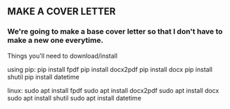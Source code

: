 ## MAKE A COVER LETTER

### We're going to make a base cover letter so that I don't have to make a new one everytime. 

Things you'll need to download/install

using pip: 
pip install fpdf
pip install docx2pdf
pip install docx
pip install shutil
pip install datetime

linux:
sudo apt install fpdf
sudo apt install docx2pdf
sudo apt install docx
sudo apt install shutil
sudo apt install datetime
